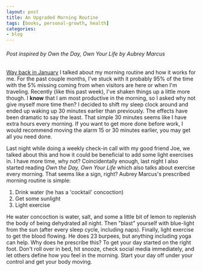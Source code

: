 ```yaml
---
layout: post
title: An Upgraded Morning Routine
tags: [books, personal-growth, health]
categories:
- blog
---
```


###### Post inspired by *Own the Day, Own Your Life* by Aubrey Marcus

[Way back in January](/blog/2018/01/12/morning-routine) I talked about my morning routine and how it works for me. For the past couple months, I've stuck with it probably 95% of the time with the 5% missing coming from when visitors are here or when I'm traveling. Recently (like this past week), I've shaken things up a little more though. I **know** that I am most productive in the morning, so I asked why not give myself more time then? I decided to shift my sleep clock around and ended up waking up 30 minutes earlier than previously. The effects have been dramatic to say the least. That simple 30 minutes seems like I have extra hours every morning. If you want to get more done before work, I would recommend moving the alarm 15 or 30 minutes earlier, you may get all you need done.

Last night while doing a weekly check-in call with my good friend Joe, we talked about this and how it could be beneficial to add some light exercises in. I have more time, why not? Coincidentally enough, last night I also started reading *Own the Day, Own Your Life* which also talks about exercise every morning. That seems like a sign, right? Aubrey Marcus's prescribed morning routine is simple:

1. Drink water (he has a 'cocktail' concoction)
2. Get some sunlight
3. Light exercise

He water concoction is water, salt, and some a little bit of lemon to replenish the body of being dehydrated all night. Then "blast" yourself with blue-light from the sun (after every sleep cycle, including naps). Finally, light exercise to get the blood flowing. He does 23 burpees, but anything including yoga can help. Why does he prescribe this? To get your day started on the right foot. Don't roll over in bed, hit snooze, check social media immediately, and let others define how you feel in the morning. Start your day off under your control and get your body moving. 